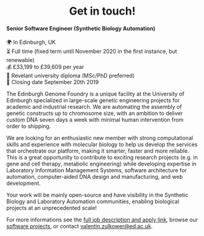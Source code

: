<h1 align='center'>Get in touch!</h1>

#### Senior Software Engineer (Synthetic Biology Automation)

:earth_africa: In Edinburgh, UK <br/>
:hourglass_flowing_sand: Full time (fixed term until November 2020 in the first instance, but renewable) <br/>
:moneybag: £33,199 to £39,609 per year <br/>
:scroll: Revelant university diploma (MSc/PhD preferred) <br/>
:date: Closing date September 20th 2019 <br/>

The Edinburgh Genome Foundry is a unique facility at the University of Edinburgh specialized in large-scale genetic engineering projects for academic and industrial research. We are automating the assembly of genetic constructs up to chromosome size, with an ambition to deliver custom DNA seven days a week with minimal human intervention from order to shipping.

We are looking for an enthusiastic new member with strong computational skills and experience with molecular biology to help us develop the services that orchestrate our platform, making it smarter, faster and more reliable. This is a great opportunity to contribute to exciting research projects (e.g. in gene and cell therapy, metabolic engineering) while developing expertise in Laboratory Information Management Systems, software architecture for automation, computer-aided DNA design and manufacturing, and web development.

Your work will be mainly open-source and have visibility in the Synthetic Biology and Laboratory Automation communities, enabling biological projects at an unprecedented scale!

For more informations see the [full job description and apply link](https://www.vacancies.ed.ac.uk/pls/corehrrecruit/erq_jobspec_version_4.jobspec?p_id=049094), browse our [software projects]( https://edinburgh-genome-foundry.github.io/), or contact [valentin.zulkower@ed.ac.uk](mailto:valentin.zulkower@ed.ac.uk).

<!-- We have no open position at the moment but we are always happy to hear about
people interested in writing software for Synthetic Biology and lab automation,
so don't hesitate to get in touch any time !

Our next positions will be advertized on this page (among others). -->
